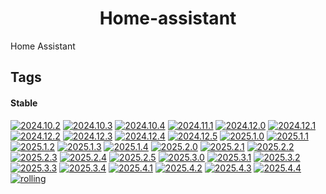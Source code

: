 <!---
NOTE: AUTO-GENERATED FILE
to edit this file, instead edit its template at: ./github/scripts/templates/container/README.md.j2
-->
<div align="center">

# Home-assistant

</div>

Home Assistant

## Tags

#### Stable



[![2024.10.2](https://img.shields.io/badge/2024.10.2-blue?style=flat-square)](https://github.com/shamubernetes/containers/pkgs/container/home-assistant/291562548?tag=2024.10.2)
 [![2024.10.3](https://img.shields.io/badge/2024.10.3-blue?style=flat-square)](https://github.com/shamubernetes/containers/pkgs/container/home-assistant/291835194?tag=2024.10.3)
 [![2024.10.4](https://img.shields.io/badge/2024.10.4-blue?style=flat-square)](https://github.com/shamubernetes/containers/pkgs/container/home-assistant/295445234?tag=2024.10.4)
 [![2024.11.1](https://img.shields.io/badge/2024.11.1-blue?style=flat-square)](https://github.com/shamubernetes/containers/pkgs/container/home-assistant/304842860?tag=2024.11.1)
 [![2024.12.0](https://img.shields.io/badge/2024.12.0-blue?style=flat-square)](https://github.com/shamubernetes/containers/pkgs/container/home-assistant/317235686?tag=2024.12.0)
 [![2024.12.1](https://img.shields.io/badge/2024.12.1-blue?style=flat-square)](https://github.com/shamubernetes/containers/pkgs/container/home-assistant/318976413?tag=2024.12.1)
 [![2024.12.2](https://img.shields.io/badge/2024.12.2-blue?style=flat-square)](https://github.com/shamubernetes/containers/pkgs/container/home-assistant/320473241?tag=2024.12.2)
 [![2024.12.3](https://img.shields.io/badge/2024.12.3-blue?style=flat-square)](https://github.com/shamubernetes/containers/pkgs/container/home-assistant/322265799?tag=2024.12.3)
 [![2024.12.4](https://img.shields.io/badge/2024.12.4-blue?style=flat-square)](https://github.com/shamubernetes/containers/pkgs/container/home-assistant/324372775?tag=2024.12.4)
 [![2024.12.5](https://img.shields.io/badge/2024.12.5-blue?style=flat-square)](https://github.com/shamubernetes/containers/pkgs/container/home-assistant/326266711?tag=2024.12.5)
 [![2025.1.0](https://img.shields.io/badge/2025.1.0-blue?style=flat-square)](https://github.com/shamubernetes/containers/pkgs/container/home-assistant/332190652?tag=2025.1.0)
 [![2025.1.1](https://img.shields.io/badge/2025.1.1-blue?style=flat-square)](https://github.com/shamubernetes/containers/pkgs/container/home-assistant/333727770?tag=2025.1.1)
 [![2025.1.2](https://img.shields.io/badge/2025.1.2-blue?style=flat-square)](https://github.com/shamubernetes/containers/pkgs/container/home-assistant/334199686?tag=2025.1.2)
 [![2025.1.3](https://img.shields.io/badge/2025.1.3-blue?style=flat-square)](https://github.com/shamubernetes/containers/pkgs/container/home-assistant/340162904?tag=2025.1.3)
 [![2025.1.4](https://img.shields.io/badge/2025.1.4-blue?style=flat-square)](https://github.com/shamubernetes/containers/pkgs/container/home-assistant/344824210?tag=2025.1.4)
 [![2025.2.0](https://img.shields.io/badge/2025.2.0-blue?style=flat-square)](https://github.com/shamubernetes/containers/pkgs/container/home-assistant/350129155?tag=2025.2.0)
 [![2025.2.1](https://img.shields.io/badge/2025.2.1-blue?style=flat-square)](https://github.com/shamubernetes/containers/pkgs/container/home-assistant/351619412?tag=2025.2.1)
 [![2025.2.2](https://img.shields.io/badge/2025.2.2-blue?style=flat-square)](https://github.com/shamubernetes/containers/pkgs/container/home-assistant/352953219?tag=2025.2.2)
 [![2025.2.3](https://img.shields.io/badge/2025.2.3-blue?style=flat-square)](https://github.com/shamubernetes/containers/pkgs/container/home-assistant/354565396?tag=2025.2.3)
 [![2025.2.4](https://img.shields.io/badge/2025.2.4-blue?style=flat-square)](https://github.com/shamubernetes/containers/pkgs/container/home-assistant/355939053?tag=2025.2.4)
 [![2025.2.5](https://img.shields.io/badge/2025.2.5-blue?style=flat-square)](https://github.com/shamubernetes/containers/pkgs/container/home-assistant/362007561?tag=2025.2.5)
 [![2025.3.0](https://img.shields.io/badge/2025.3.0-blue?style=flat-square)](https://github.com/shamubernetes/containers/pkgs/container/home-assistant/368301143?tag=2025.3.0)
 [![2025.3.1](https://img.shields.io/badge/2025.3.1-blue?style=flat-square)](https://github.com/shamubernetes/containers/pkgs/container/home-assistant/369950566?tag=2025.3.1)
 [![2025.3.2](https://img.shields.io/badge/2025.3.2-blue?style=flat-square)](https://github.com/shamubernetes/containers/pkgs/container/home-assistant/372284480?tag=2025.3.2)
 [![2025.3.3](https://img.shields.io/badge/2025.3.3-blue?style=flat-square)](https://github.com/shamubernetes/containers/pkgs/container/home-assistant/374364598?tag=2025.3.3)
 [![2025.3.4](https://img.shields.io/badge/2025.3.4-blue?style=flat-square)](https://github.com/shamubernetes/containers/pkgs/container/home-assistant/379483498?tag=2025.3.4)
 [![2025.4.1](https://img.shields.io/badge/2025.4.1-blue?style=flat-square)](https://github.com/shamubernetes/containers/pkgs/container/home-assistant/389093379?tag=2025.4.1)
 [![2025.4.2](https://img.shields.io/badge/2025.4.2-blue?style=flat-square)](https://github.com/shamubernetes/containers/pkgs/container/home-assistant/394243837?tag=2025.4.2)
 [![2025.4.3](https://img.shields.io/badge/2025.4.3-blue?style=flat-square)](https://github.com/shamubernetes/containers/pkgs/container/home-assistant/398714840?tag=2025.4.3)
 [![2025.4.4](https://img.shields.io/badge/2025.4.4-blue?style=flat-square)](https://github.com/shamubernetes/containers/pkgs/container/home-assistant/402621495?tag=2025.4.4)
 [![rolling](https://img.shields.io/badge/rolling-green?style=flat-square)](https://github.com/shamubernetes/containers/pkgs/container/home-assistant/402621495?tag=rolling)
